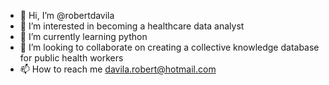 - 👋 Hi, I’m @robertdavila
- 👀 I’m interested in becoming a healthcare data analyst 
- 🌱 I’m currently learning python
- 💞️ I’m looking to collaborate on creating a collective knowledge database for public health workers
- 📫 How to reach me davila.robert@hotmail.com

<!---
robertdavila/robertdavila is a ✨ special ✨ repository because its `README.md` (this file) appears on your GitHub profile.
You can click the Preview link to take a look at your changes.
--->
